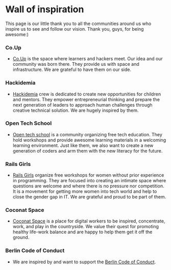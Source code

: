 # Wall of inspiration
This page is our little thank you to all the communities around us who inspire us to see and follow our vision. Thank you, guys, for being awesome:)

### Co.Up
* [Co.Up](http://co-up.de/) is the space where learners and hackers meet. Our idea and our community was born there. They provide us with space and infrastructure. We are grateful to have them on our side.

### Hackidemia
* [Hackidemia](http://www.hackidemia.com/press/) crew is dedicated to create new opportunities for children and mentors. They empower entrepreneurial thinking and prepare the next generation of leaders to approach human challenges through creative technical solution. We are hugely inspired by them.

### Open Tech School
* [Open tech school](http://www.opentechschool.org/sponsors.html) is a community organizing free tech education. They hold workshops and provide awesome learning materials in a welcoming learning environment. Just like them, we also want to create a new generation of coders and arm them with the new literacy for the future.

### Rails Girls
* [Rails Girls](http://railsgirlsberlin.de/category/press/) organize free workshops for women without prior experience in programming. They are focused into creating an intimate space where questions are welcome and where there is no pressure nor competition. It is a movement for getting more women into tech world and help to close the gender gap in IT. We are grateful and proud to be part of them.

### Coconat Space
* [Coconat Space](http://coconat-space.com/place/) is a place for digital workers to be inspired, concentrate, work, and play in the countryside. We value their quest for promoting healthy life-work balance and are happy to help them get it off the ground.

### Berlin Code of Conduct
* We are inspired by and want to support the [Berlin Code of Conduct](http://berlincodeofconduct.org/).
